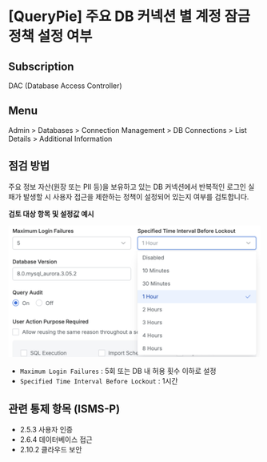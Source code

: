 # [QueryPie] 주요 DB 커넥션 별 계정 잠금 정책 설정 여부

## Subscription 
DAC (Database Access Controller)

## Menu 
Admin > Databases > Connection Management > DB Connections > List Details > Additional Information

## 점검 방법 
주요 정보 자산(원장 또는 PII 등)을 보유하고 있는 DB 커넥션에서 반복적인 로그인 실패가 발생할 시 사용자 접근을 제한하는 정책이 설정되어 있는지 여부를 검토합니다.

**검토 대상 항목 및 설정값 예시**

![DB Connection Login Failures](images/dbconn-login-failures.png)
- `Maximum Login Failures` : 5회 또는 DB 내 허용 횟수 이하로 설정
- `Specified Time Interval Before Lockout` : 1시간 

## 관련 통제 항목 (ISMS-P)
- 2.5.3 사용자 인증
- 2.6.4 데이터베이스 접근
- 2.10.2 클라우드 보안